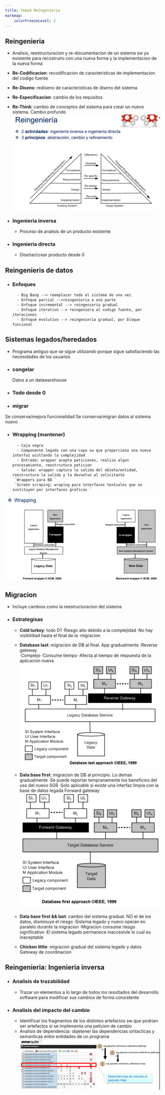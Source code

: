 ```yaml
---
title: Tema4 Reingenieria
markmap:
    colorFreezeLevel: 2
---
```


## Reingenieria
- Analisis, reestructuracion y re-documentacion de un sistema sw ya existente para recostruiro con una nueva forma y la implementacion de la nueva forma
- **Re-Codificacion**: recodificacion de caracteristicas de implementacion del codigo fuente
- **Re-Diseno**: rediseno de caracteristicas de diseno del sistema
- **Re-Especificacion**: cambio de los requisitos
- **Re-Think**: cambio de conceptos del sistema para crear un nuevo sistema. Cambio profundo
![Reingenieria](FotosEMS/Reingenieria.png)

- ### Ingenieria inversa
    - Proceso de analisis de un producto existente
- ### Ingenieria directa
    - Diseñar/crear producto desde 0
## Reingenieris de datos

- ### Enfoques
        - Big Bang --> reemplazar todo el sistema de una vez
        - Enfoque parcial -->reingenieria a una parte
        - Enfoque incremental --> reingenieria gradual
        - Enfoque iterativo --> reingeniera al codigo fuente, por iteraciones
        - Enfoque evolutivo --> reingenieria gradual, por bloque funcional

## Sistemas legados/heredados
- Programa antiguo que se sigue utilizando porque sigue satisfaciendo las necesidades de los usuarios
- ### congelar
   Datos a un datawarehouse
- ### Todo desde 0
- ### migrar
 Se conserva/mejora funcionalidad
 Se conserva/migran datos al sistema nuevo
- ### Wrapping (mantener)
        - Caja negra
        - Componente legado con una capa sw que proporciona una nueva interfaz ocultando la complejidad
        - Entrada: wrapper acepta peticiones, realiza algun procesamiento, reestrcutura peticion
        - Salida: wrapper captura la salida del objeto/entidad, reestructura la salida y la devuelve al solicitante
       `Wrappers para BD `
       `Screen scraping: wraping para interfaces textuales que se sustituyen por interfaces graficas `
![Wraping](FotosEMS/Wraping.png)

## Migracion
- Incluye cambios como la reestructuracion del sistema

- ### Estrategisas
    - **Cold turkey**: todo D1
                        ·Riesgo alto debido a la complejidad
                        ·No hay visibildiad hasta el final de la ·migracion
                        
    - **Database last**: migracion de DB al final. App gradualmente
                    ·Reverse gateway        
                    ·Complejo
                    ·Consume tiempo
                    ·Afecta al tiempo de respuesta de la aplicacion nueva            
![](FotosEMS/DBlast.png)
    - **Data base first**: migracion de DB al principio. Lo demas gradualmente
                            ·Se puede reportar tempranamente los beneficios del uso del nuevo SGB
                            ·Solo aplicable si existe una interfaz limpia con la base de datos legada
                    Forward gateway
![](FotosEMS/DBfirst.png)
    - **Data base first && last**: cambio del sistema gradual. NO el de los datos, disminuye el riesgo
                                ·Sistema legado y nuevo operan en paralelo durante la migracion
                                ·Migracion consume riesgo significativo
                                ·El sistema legado permanece inaccesivle lo cual es inaceptable

    - **Chicken little**: migracion gradual del sistema legado y datos  
                    Gateway de coordinacion

## Reingenieria: Ingenieria inversa
- ### Analisis de trazabilidad
    - Trazar un elementos a lo largo de todos los resultados del desarrollo software para modificar sus cambios de forma consistente

- ### Analisis del impacto del cambio
    - Identificar los fragmentos de los distintos artefactos sw que podrian ser artefactos si se implementa una peticion de cambio
    - Analisis de dependencia: objetener las dependencias sintacticas y semanticas entre entidades de un programa
![](FotosEMS/impactoCambio.png)